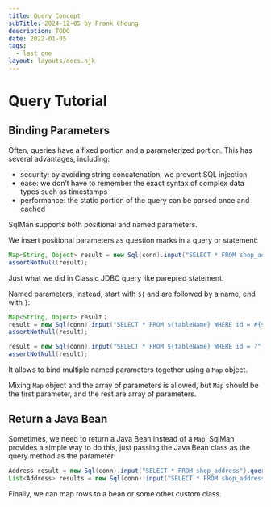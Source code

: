 ```yaml
---
title: Query Concept
subTitle: 2024-12-05 by Frank Cheung
description: TODO
date: 2022-01-05
tags:
  - last one
layout: layouts/docs.njk
---
```

# Query Tutorial
## Binding Parameters

Often, queries have a fixed portion and a parameterized portion. This has several advantages, including:

- security: by avoiding string concatenation, we prevent SQL injection
- ease: we don’t have to remember the exact syntax of complex data types such as timestamps
- performance: the static portion of the query can be parsed once and cached

SqlMan supports both positional and named parameters.

We insert positional parameters as question marks in a query or statement:

```java
Map<String, Object> result = new Sql(conn).input("SELECT * FROM shop_address WHERE id = ?", 1).query();
assertNotNull(result);
```
Just what we did in Classic JDBC query like parepred statement.

Named parameters, instead, start with `${` and are followed by a name, end with `}`:

```java
Map<String, Object> result；
result = new Sql(conn).input("SELECT * FROM ${tableName} WHERE id = #{stat}", mapOf("tableName", "shop_address", "stat", 1)).query();
assertNotNull(result);

result = new Sql(conn).input("SELECT * FROM ${tableName} WHERE id = ?", mapOf("tableName", "shop_address", "abc", 2), 1).query();
assertNotNull(result);
```
It allows to bind multiple named parameters together using a `Map` object.

Mixing `Map` object and the array of parameters is allowed, but `Map` should be the first parameter, and the rest are array of parameters.

## Return a Java Bean
Sometimes, we need to return a Java Bean instead of a `Map`. SqlMan provides a simple way to do this, just passing the Java Bean class as the query method as the parameter:

```java
Address result = new Sql(conn).input("SELECT * FROM shop_address").query(Address.class); 
List<Address> results = new Sql(conn).input("SELECT * FROM shop_address").queryList(Address.class);
```

Finally, we can map rows to a bean or some other custom class. 


